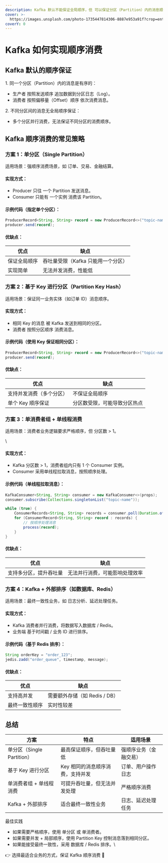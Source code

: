```yaml
---
description: Kafka 默认不能保证全局顺序，但 可以保证分区（Partition）内的消息顺序。因此，Kafka 的 顺序消费 主要是基于分区来实现的。
cover: >-
  https://images.unsplash.com/photo-1735447814306-8887e953a91f?crop=entropy&cs=srgb&fm=jpg&ixid=M3wxOTcwMjR8MHwxfHJhbmRvbXx8fHx8fHx8fDE3Mzk3ODE1ODJ8&ixlib=rb-4.0.3&q=85
coverY: 0
---
```


# Kafka 如何实现顺序消费

## Kafka 默认的顺序保证

1\. 同一个分区（Partition）内的消息是有序的：

* 生产者 按照发送顺序 追加数据到分区日志（Log）。
* 消费者 按照偏移量（Offset）顺序 依次消费消息。

2\. 不同分区间的消息无全局顺序保证：

* 多个分区并行消费，无法保证不同分区的消费顺序。



## Kafka 顺序消费的常见策略

### 方案 1：单分区（Single Partition）

适用场景：强顺序消费场景，如 订单、交易、金融结算。

#### 实现方式：

* Producer 只往 一个 Partition 发送消息。
* Consumer 只能有 一个实例 消费该 Partition。

#### 示例代码（指定单个分区）：

```java
ProducerRecord<String, String> record = new ProducerRecord<>("topic-name", 0, "key", "message");
producer.send(record);
```

#### 优缺点：

| 优点     | 缺点                   |
| ------ | -------------------- |
| 保证全局顺序 | 吞吐量受限（Kafka 只能用一个分区） |
| 实现简单   | 无法并发消费，性能低           |

### 方案 2：基于 Key 进行分区（Partition Key Hash）

适用场景：保证同一业务实体（如订单 ID）消息顺序。

#### 实现方式：

* 相同 Key 的消息 被 Kafka 发送到相同的分区。
* 消费者 按照分区顺序 消费消息。

#### 示例代码（使用 Key 保证相同分区）：

```java
ProducerRecord<String, String> record = new ProducerRecord<>("topic-name", "order_123", "message");
producer.send(record);
```

#### 优缺点：

| 优点           | 缺点             |
| ------------ | -------------- |
| 支持并发消费（多个分区） | 不保证全局顺序        |
| 单个 Key 顺序保证  | 分区数受限，可能导致分区热点 |

### 方案 3：单消费者组 + 单线程消费

适用场景：消费者业务逻辑要求严格顺序，但 分区数 > 1。

\


#### 实现方式：

* Kafka 分区数 > 1，消费者组内只有 1 个 Consumer 实例。
* Consumer 采用单线程拉取消息，按照顺序处理。

#### 示例代码（单线程拉取消息）：

```java
KafkaConsumer<String, String> consumer = new KafkaConsumer<>(props);
consumer.subscribe(Collections.singletonList("topic-name"));

while (true) {
    ConsumerRecords<String, String> records = consumer.poll(Duration.ofMillis(100));
    for (ConsumerRecord<String, String> record : records) {
        // 按顺序处理消息
        process(record);
    }
}
```

#### 优缺点：

| 优点          | 缺点              |
| ----------- | --------------- |
| 支持多分区，提升吞吐量 | 无法并行消费，可能影响处理效率 |

### 方案 4：Kafka + 外部排序（如数据库、Redis）

适用场景：最终一致性业务，如 日志分析、延迟处理任务。

#### 实现方式：

* Kafka 消费者并行消费，将数据写入数据库 / Redis。
* 业务端 基于时间戳 / 业务 ID 进行排序。&#x20;

#### 示例代码（基于 Redis 排序）：

```java
String orderKey = "order_123";
jedis.zadd("order_queue", timestamp, message);
```

#### 优缺点：

| 优点      | 缺点                   |
| ------- | -------------------- |
| 支持高并发   | 需要额外存储（如 Redis / DB） |
| 最终一致性顺序 | 实时性较差                |

## 总结

| 方案                    | 特点                 | 适用场景        |
| --------------------- | ------------------ | ----------- |
| 单分区（Single Partition） | 最高保证顺序，但吞吐量低       | 强顺序业务（金融交易） |
| 基于 Key 进行分区           | Key 相同的消息顺序消费，支持并发 | 订单、用户操作日志   |
| 单消费者组 + 单线程消费         | 可提升吞吐量，但无法并发处理     | 严格顺序消费      |
| Kafka + 外部排序          | 适合最终一致性业务          | 日志、延迟处理任务   |

最佳实践

* 如果需要严格顺序，使用 单分区 或 单消费者。
* 如果需要并发 + 局部顺序，使用 Partition Key 控制消息落到相同分区。
* 如果能接受最终一致性，采用 数据库 / Redis 排序。\


👉 选择最适合业务的方式，保证 Kafka 顺序消费 🚀
